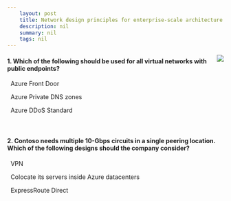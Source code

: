```yaml
---
    layout: post
    title: Network design principles for enterprise-scale architecture - Connectivity options for enterprise-scale
    description: nil
    summary: nil
    tags: nil
---
```



 <a target="_blank" href="https://docs.microsoft.com/en-us/learn/modules/enterprise-scale-networking/5-connectivity/"><i class="fas fa-external-link-alt"></i> </a>
 <img align="right" src="https://docs.microsoft.com/en-us/learn/achievements/enterprise-scale-networking.svg">
####  1. Which of the following should be used for all virtual networks with public endpoints?


<i class='far fa-square'></i> &nbsp;&nbsp;Azure Front Door

<i class='far fa-square'></i> &nbsp;&nbsp;Azure Private DNS zones

<i class='fas fa-check-square' style='color: Dodgerblue;'></i> &nbsp;&nbsp;Azure DDoS Standard
<br />
<br />
<br />

####  2. Contoso needs multiple 10-Gbps circuits in a single peering location. Which of the following designs should the company consider?


<i class='far fa-square'></i> &nbsp;&nbsp;VPN

<i class='far fa-square'></i> &nbsp;&nbsp;Colocate its servers inside Azure datacenters

<i class='fas fa-check-square' style='color: Dodgerblue;'></i> &nbsp;&nbsp;ExpressRoute Direct
<br />
<br />
<br />
